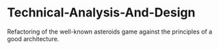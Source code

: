 # Technical-Analysis-And-Design

Refactoring of the well-known asteroids game against the principles of a good architecture.
